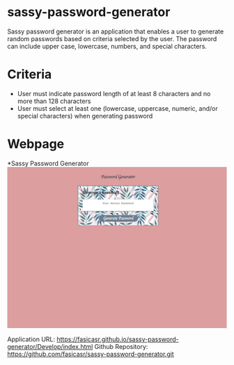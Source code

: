 # sassy-password-generator

Sassy password generator is an application that enables a user to generate random passwords based on criteria selected by the user. The password can include upper case, lowercase, numbers, and special characters. 

# Criteria

* User must indicate password length of at least 8 characters and no more than 128 characters
* User must select at least one (lowercase, uppercase, numeric, and/or special characters) when generating password

# Webpage 

*Sassy Password Generator 
![webpage image](./Assets/spg-webpage-screenshot.png)



Application URL: https://fasicasr.github.io/sassy-password-generator/Develop/index.html
Github Repository: https://github.com/fasicasr/sassy-password-generator.git